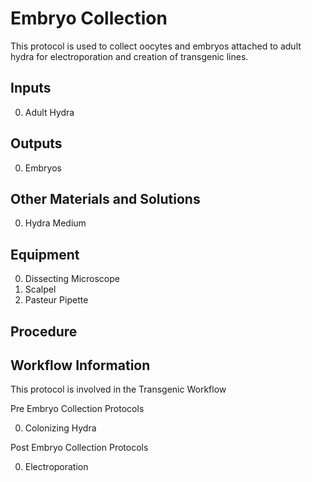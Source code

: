 Embryo Collection
===

This protocol is used to collect oocytes and embryos attached to adult hydra for electroporation and creation of transgenic lines.

Inputs
---
0. Adult Hydra 

Outputs
---
0. Embryos

Other Materials and Solutions
---
0. Hydra Medium

Equipment
---
0. Dissecting Microscope
0. Scalpel 
0. Pasteur Pipette

Procedure
---

Workflow Information
---

This protocol is involved in the Transgenic Workflow

Pre Embryo Collection Protocols

0. Colonizing Hydra

Post Embryo Collection Protocols

0. Electroporation
